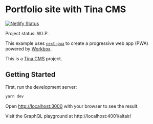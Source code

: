 # Portfolio site with Tina CMS
[![Netlify Status](https://api.netlify.com/api/v1/badges/ef1a278c-5dfa-4d88-952e-e13430735999/deploy-status)](https://app.netlify.com/sites/bengeendokter/deploys)

Project status: W.I.P.

This example uses [`next-pwa`](https://github.com/shadowwalker/next-pwa) to create a progressive web app (PWA) powered by [Workbox](https://developers.google.com/web/tools/workbox/).

This is a [Tina CMS](https://tina.io/) project.
## Getting Started
First, run the development server:

```bash
yarn dev
```

Open [http://localhost:3000](http://localhost:3000) with your browser to see the result.

Visit the GraphQL playground at http://localhost:4001/altair/
